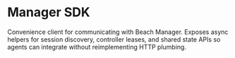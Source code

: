 # Manager SDK

Convenience client for communicating with Beach Manager. Exposes async helpers for session discovery, controller leases, and shared state APIs so agents can integrate without reimplementing HTTP plumbing.
